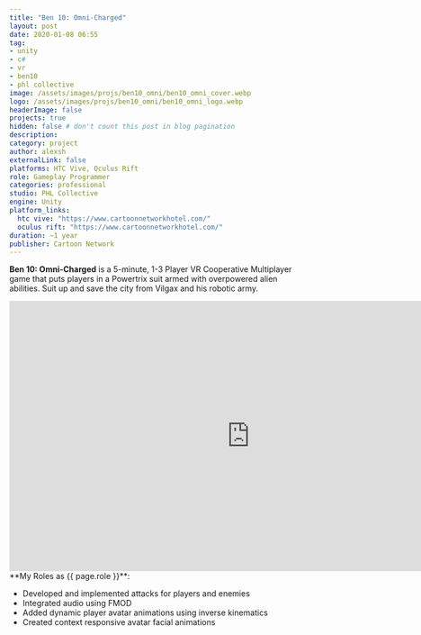 ```yaml
---
title: "Ben 10: Omni-Charged"
layout: post
date: 2020-01-08 06:55
tag: 
- unity
- c#
- vr
- ben10
- phl collective
image: /assets/images/projs/ben10_omni/ben10_omni_cover.webp
logo: /assets/images/projs/ben10_omni/ben10_omni_logo.webp
headerImage: false
projects: true
hidden: false # don't count this post in blog pagination
description:
category: project
author: alexsh
externalLink: false
platforms: HTC Vive, Oculus Rift
role: Gameplay Programmer
categories: professional
studio: PHL Collective
engine: Unity
platform_links:
  htc vive: "https://www.cartoonnetworkhotel.com/"
  oculus rift: "https://www.cartoonnetworkhotel.com/"
duration: ~1 year
publisher: Cartoon Network
---
```

**Ben 10: Omni-Charged** is a 5-minute, 1-3 Player VR Cooperative Multiplayer game that puts players in a Powertrix suit armed with overpowered alien abilities. Suit up and save the city from Vilgax and his robotic army.

<iframe width="854" height="480" src="https://www.youtube.com/embed/kPKqDdjl2iA" title="Ben 10 Omni Charged - Tráiler Oficial" frameborder="0" allow="accelerometer; autoplay; clipboard-write; encrypted-media; gyroscope; picture-in-picture; web-share" referrerpolicy="strict-origin-when-cross-origin" allowfullscreen></iframe>

<section id="my-roles"></section>
**My Roles as {{ page.role }}**:

- Developed and implemented attacks for players and enemies
- Integrated audio using FMOD
- Added dynamic player avatar animations using inverse kinematics
- Created context responsive avatar facial animations
